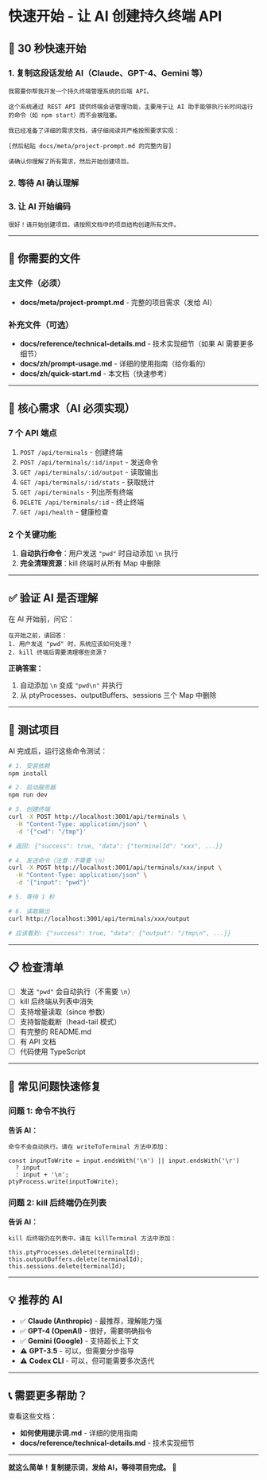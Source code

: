 # 快速开始 - 让 AI 创建持久终端 API

## 🚀 30 秒快速开始

### 1. 复制这段话发给 AI（Claude、GPT-4、Gemini 等）

```
我需要你帮我开发一个持久终端管理系统的后端 API。

这个系统通过 REST API 提供终端会话管理功能，主要用于让 AI 助手能够执行长时间运行的命令（如 npm start）而不会被阻塞。

我已经准备了详细的需求文档，请仔细阅读并严格按照要求实现：

[然后粘贴 docs/meta/project-prompt.md 的完整内容]

请确认你理解了所有需求，然后开始创建项目。
```

### 2. 等待 AI 确认理解

### 3. 让 AI 开始编码

```
很好！请开始创建项目。请按照文档中的项目结构创建所有文件。
```

---

## 📁 你需要的文件

### 主文件（必须）
- **docs/meta/project-prompt.md** - 完整的项目需求（发给 AI）

### 补充文件（可选）
- **docs/reference/technical-details.md** - 技术实现细节（如果 AI 需要更多细节）
- **docs/zh/prompt-usage.md** - 详细的使用指南（给你看的）
- **docs/zh/quick-start.md** - 本文档（快速参考）

---

## 🎯 核心需求（AI 必须实现）

### 7 个 API 端点

1. `POST /api/terminals` - 创建终端
2. `POST /api/terminals/:id/input` - 发送命令
3. `GET /api/terminals/:id/output` - 读取输出
4. `GET /api/terminals/:id/stats` - 获取统计
5. `GET /api/terminals` - 列出所有终端
6. `DELETE /api/terminals/:id` - 终止终端
7. `GET /api/health` - 健康检查

### 2 个关键功能

1. **自动执行命令**：用户发送 `"pwd"` 时自动添加 `\n` 执行
2. **完全清理资源**：kill 终端时从所有 Map 中删除

---

## ✅ 验证 AI 是否理解

在 AI 开始前，问它：

```
在开始之前，请回答：
1. 用户发送 "pwd" 时，系统应该如何处理？
2. kill 终端后需要清理哪些资源？
```

**正确答案：**
1. 自动添加 `\n` 变成 `"pwd\n"` 并执行
2. 从 ptyProcesses、outputBuffers、sessions 三个 Map 中删除

---

## 🧪 测试项目

AI 完成后，运行这些命令测试：

```bash
# 1. 安装依赖
npm install

# 2. 启动服务器
npm run dev

# 3. 创建终端
curl -X POST http://localhost:3001/api/terminals \
  -H "Content-Type: application/json" \
  -d '{"cwd": "/tmp"}'

# 返回: {"success": true, "data": {"terminalId": "xxx", ...}}

# 4. 发送命令（注意：不需要 \n）
curl -X POST http://localhost:3001/api/terminals/xxx/input \
  -H "Content-Type: application/json" \
  -d '{"input": "pwd"}'

# 5. 等待 1 秒

# 6. 读取输出
curl http://localhost:3001/api/terminals/xxx/output

# 应该看到: {"success": true, "data": {"output": "/tmp\n", ...}}
```

---

## 📋 检查清单

- [ ] 发送 `"pwd"` 会自动执行（不需要 `\n`）
- [ ] kill 后终端从列表中消失
- [ ] 支持增量读取（since 参数）
- [ ] 支持智能截断（head-tail 模式）
- [ ] 有完整的 README.md
- [ ] 有 API 文档
- [ ] 代码使用 TypeScript

---

## 🐛 常见问题快速修复

### 问题 1: 命令不执行

**告诉 AI：**
```
命令不会自动执行。请在 writeToTerminal 方法中添加：

const inputToWrite = input.endsWith('\n') || input.endsWith('\r') 
  ? input 
  : input + '\n';
ptyProcess.write(inputToWrite);
```

### 问题 2: kill 后终端仍在列表

**告诉 AI：**
```
kill 后终端仍在列表中。请在 killTerminal 方法中添加：

this.ptyProcesses.delete(terminalId);
this.outputBuffers.delete(terminalId);
this.sessions.delete(terminalId);
```

---

## 💡 推荐的 AI

- ✅ **Claude (Anthropic)** - 最推荐，理解能力强
- ✅ **GPT-4 (OpenAI)** - 很好，需要明确指令
- ✅ **Gemini (Google)** - 支持超长上下文
- ⚠️ **GPT-3.5** - 可以，但需要分步指导
- ⚠️ **Codex CLI** - 可以，但可能需要多次迭代

---

## 📞 需要更多帮助？

查看这些文档：
- **如何使用提示词.md** - 详细的使用指南
- **docs/reference/technical-details.md** - 技术实现细节

---

**就这么简单！复制提示词，发给 AI，等待项目完成。** 🎉
